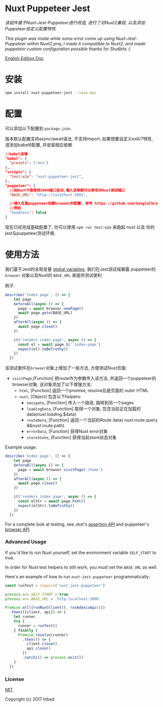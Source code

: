 # Nuxt Puppeteer Jest

*该组件基于Nuxt-Jest-Puppeteer进行改造, 进行了对Nuxt2兼容, 以及添加Puppeteer自定义配置特性.*

*This plugin was made while some error come up using Nuxt-Jest-Puppeteer within Nuxt2 proj, I made it compatible to Nuxt2, and made puppeteer custom configuration possible*
thanks for Studbits :)

[English Edition Doc](https://github.com/studbits/nuxt-jest-puppeteer)

# 安装

```bash
npm install nuxt-puppeteer-jest --save-dev

```

# 配置

可以添加以下配置到 `package.json`.

版本默认配置支持async/await语法, 不支持import, 如果想要自定义es6/7特性, 请添加babel6配置, 并安装相应依赖

```json
//babel选填
"babel": {  
  "presets": ["env"]
},
"scripts": {
  "test:e2e": "nuxt-puppeteer-jest",
},
"puppeteer": {
  //如Nuxt不是使用3000端口启动,填入该参数可以修改对Nuxt测试端口
  "BASE_URL": "http://localhost:3001", 

  //填入任意puppeteer创建browser的配置, 参考 https://github.com/GoogleChrome/puppeteer/blob/master/docs/api.md#puppeteerlaunchoptions
  //例如
  "headless": false
}

```

现在已经完成基础配置了, 你可以使用 `npm run test:e2e` 来跑起 nuxt 以及 你的jest与puppeteer测试环境.

# 使用方法

我们基于Jest的全局变量 [global variables](https://facebook.github.io/jest/docs/en/api.html), 
我们在Jest测试域暴露 puppeteer的 `browser` 对象以及Nuxt的 `BASE_URL` 来提供测试便利

例子:

```js
describe('Index page', () => {
    let page
    beforeAll(async () => {
      page = await browser.newPage()
      await page.goto(BASE_URL)
    })
    afterAll(async () => {
      await page.close()
    })

    it('renders index page', async () => {
      const el = await page.$('.index-page')
      expect(el).toBeTruthy()
    })
  })
```

该测试套件在`browser`对象上增加了一些方法, 方便测试Nuxt页面:
- `visitPage`,[Function] 把route作为参数传入该方法, 并返回一个puppeteer的 browser对象, 该对象添加了以下增强方法:
  - `html`, [Function] 返回一个promise, resolve后是页面的 outer HTML
  - `nuxt`, [Object] 包含以下helpers:
    - `navigate`, [Function] 传入一个路径, 跳转到另一个pages
    - `loadingData`, [Function] 取得一个对象, 包含当前正在加载的data($nuxt.$loading.$data)
    - `routeData`, [Function] 返回一个当前的Route data( $nuxt.$route.query &&$nuxt.$route.path)
    - `errorData`, [Function] 获得Nuxt error对象
    - `storeState`, [Function] 获得当前store状态对象

Example usage:

```js
describe('Index page', () => {
    let page
    beforeAll(async () => {
      page = await browser.visitPage('/home')
    })
    afterAll(async () => {
      await page.close()
    })

    it('renders index page', async () => {
      const elStr = await page.html()
      expect(elStr).toBeTruthy()
    })
  })
```

For a complete look at testing, see Jest's [assertion API](https://facebook.github.io/jest/docs/en/expect.html)
and puppeteer's [browser API](https://github.com/GoogleChrome/puppeteer/blob/master/docs/api.md).

### Advanced Usage

If you'd like to run Nuxt yourself, set the environment variable `SELF_START` to true.

In order for Nuxt test helpers to still work, you must set the `BASE_URL` as well.

Here's an example of how to run `nuxt-jest-puppeteer` programmatically:

```js
const runTest = require('nuxt-jest-puppeteer')

process.env.SELF_START = true
process.env.BASE_URL = `http:localhost:3000`

Promise.all([runNuxtClient(), runAdonisApi()])
  .then(([client, api]) => {
    let runner
    try {
      runner = runTest()
    } finally {
      Promise.resolve(runner)
        .then(() => {
          client.close()
          api.close()
        })
        .catch(() => process.exit())
    }
  })
```
### License

[MIT](./LICENSE)

Copyright (c) 2017 hibad
